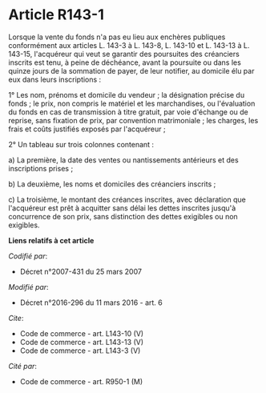 # Article R143-1

Lorsque la vente du fonds n'a pas eu lieu aux enchères publiques conformément aux articles L. 143-3 à L. 143-8, L. 143-10 et
L. 143-13 à L. 143-15, l'acquéreur qui veut se garantir des poursuites des créanciers inscrits est tenu, à peine de
déchéance, avant la poursuite ou dans les quinze jours de la sommation de payer, de leur notifier, au domicile élu par eux
dans leurs inscriptions : 

1° Les nom, prénoms et domicile du vendeur ; la désignation précise du fonds ; le prix, non compris le matériel et les
marchandises, ou l'évaluation du fonds en cas de transmission à titre gratuit, par voie d'échange ou de reprise, sans
fixation de prix, par convention matrimoniale ; les charges, les frais et coûts justifiés exposés par l'acquéreur ; 

2° Un tableau sur trois colonnes contenant : 

a) La première, la date des ventes ou nantissements antérieurs et des inscriptions prises ; 

b) La deuxième, les noms et domiciles des créanciers inscrits ; 

c) La troisième, le montant des créances inscrites, avec déclaration que l'acquéreur est prêt à acquitter sans délai les
dettes inscrites jusqu'à concurrence de son prix, sans distinction des dettes exigibles ou non exigibles.

**Liens relatifs à cet article**

_Codifié par_:

  - Décret n°2007-431 du 25 mars 2007

_Modifié par_:

  - Décret n°2016-296 du 11 mars 2016 - art. 6

_Cite_:

  - Code de commerce - art. L143-10 (V)
  - Code de commerce - art. L143-13 (V)
  - Code de commerce - art. L143-3 (V)

_Cité par_:

  - Code de commerce - art. R950-1 (M)
